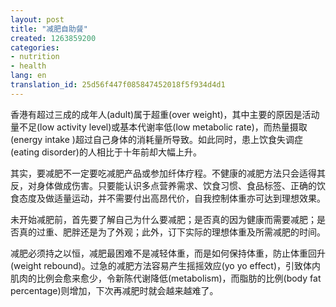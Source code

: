 ```yaml
---
layout: post
title: "减肥自助餐"
created: 1263859200
categories:
- nutrition
- health
lang: en
translation_id: 25d56f447f085847452018f5f934d4d1
---
```

<!--break-->
<p>香港有超过三成的成年人(adult)属于超重(over weight)，其中主要的原因是活动量不足(low activity level)或基本代谢率低(low metabolic rate)，而热量摄取(energy intake )超过自己身体的消耗量所导致。如此同时，患上饮食失调症(eating disorder)的人相比于十年前却大幅上升。 </p>

<p>其实，要减肥不一定要吃减肥产品或参加纤体疗程。不健康的减肥方法只会适得其反，对身体做成伤害。只要能认识多点营养需求、饮食习惯、食品标签、正确的饮食态度及做适量运动，并不需要付出高昂代价，自我控制体重亦可达到理想效果。 </p>

<p>未开始减肥前，首先要了解自己为什么要减肥；是否真的因为健康而需要减肥；是否真的过重、肥胖还是为了外观；此外，订下实际的理想体重及所需减肥的时间。 </p>

<p>减肥必须持之以恒，减肥最困难不是减轻体重，而是如何保持体重，防止体重回升(weight rebound)。过急的减肥方法容易产生摇摇效应(yo yo effect)，引致体内肌肉的比例会愈来愈少，令新陈代谢降低(metabolism)，而脂肪的比例(body fat percentage)则增加，下次再减肥时就会越来越难了。 </p>
